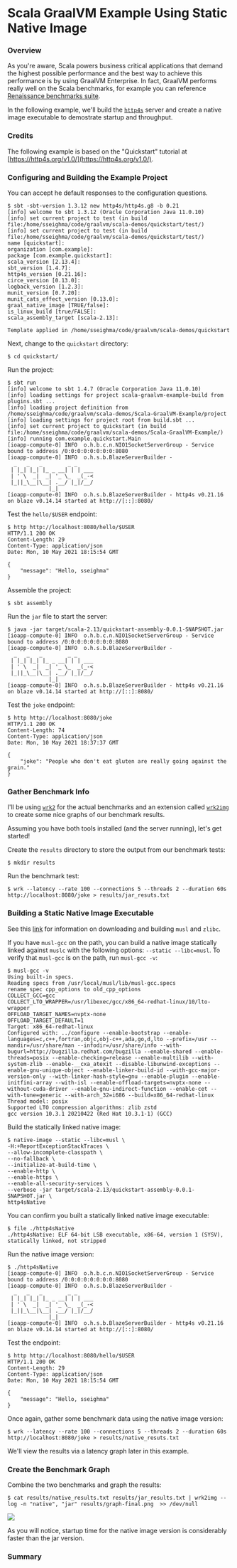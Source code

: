 # Scala GraalVM Example Using Static Native Image

### Overview

As you're aware, Scala powers business critical applications that demand the highest possible performance and the best way to achieve this performance is by using GraalVM Enterprise. In fact, GraalVM performs really well on the Scala benchmarks, for example you can reference [Renaissance benchmarks suite](https://renaissance.dev/).

In the following example, we'll build the [`http4s`](https://http4s.org/) server and create a native image executable to demostrate startup and throughput.

### Credits

The following example is based on the "Quickstart" tutorial at [https://http4s.org/v1.0/](https://http4s.org/v1.0/). 

### Configuring and Building the Example Project
You can accept he default responses to the configuration questions.

```
$ sbt -sbt-version 1.3.12 new http4s/http4s.g8 -b 0.21
[info] welcome to sbt 1.3.12 (Oracle Corporation Java 11.0.10)
[info] set current project to test (in build file:/home/sseighma/code/graalvm/scala-demos/quickstart/test/)
[info] set current project to test (in build file:/home/sseighma/code/graalvm/scala-demos/quickstart/test/)
name [quickstart]:
organization [com.example]:
package [com.example.quickstart]:
scala_version [2.13.4]:
sbt_version [1.4.7]:
http4s_version [0.21.16]:
circe_version [0.13.0]:
logback_version [1.2.3]:
munit_version [0.7.20]:
munit_cats_effect_version [0.13.0]:
graal_native_image [TRUE/false]:
is_linux_build [true/FALSE]:
scala_assembly_target [scala-2.13]:

Template applied in /home/sseighma/code/graalvm/scala-demos/quickstart
```
Next, change to the `quickstart` directory:
```
$ cd quickstart/
```
Run the project:
```
$ sbt run
[info] welcome to sbt 1.4.7 (Oracle Corporation Java 11.0.10)
[info] loading settings for project scala-graalvm-example-build from plugins.sbt ...
[info] loading project definition from /home/sseighma/code/graalvm/scala-demos/Scala-GraalVM-Example/project
[info] loading settings for project root from build.sbt ...
[info] set current project to quickstart (in build file:/home/sseighma/code/graalvm/scala-demos/Scala-GraalVM-Example/)
[info] running com.example.quickstart.Main
[ioapp-compute-0] INFO  o.h.b.c.n.NIO1SocketServerGroup - Service bound to address /0:0:0:0:0:0:0:0:8080
[ioapp-compute-0] INFO  o.h.s.b.BlazeServerBuilder -
  _   _   _        _ _
 | |_| |_| |_ _ __| | | ___
 | ' \  _|  _| '_ \_  _(_-<
 |_||_\__|\__| .__/ |_|/__/
             |_|
[ioapp-compute-0] INFO  o.h.s.b.BlazeServerBuilder - http4s v0.21.16 on blaze v0.14.14 started at http://[::]:8080/

```

Test the `hello/$USER` endpoint:
```
$ http http://localhost:8080/hello/$USER
HTTP/1.1 200 OK
Content-Length: 29
Content-Type: application/json
Date: Mon, 10 May 2021 18:15:54 GMT

{
    "message": "Hello, sseighma"
}
```

Assemble the project:
```
$ sbt assembly
```

Run the `jar` file to start the server:
```
$ java -jar target/scala-2.13/quickstart-assembly-0.0.1-SNAPSHOT.jar
[ioapp-compute-0] INFO  o.h.b.c.n.NIO1SocketServerGroup - Service bound to address /0:0:0:0:0:0:0:0:8080
[ioapp-compute-0] INFO  o.h.s.b.BlazeServerBuilder -
  _   _   _        _ _
 | |_| |_| |_ _ __| | | ___
 | ' \  _|  _| '_ \_  _(_-<
 |_||_\__|\__| .__/ |_|/__/
             |_|
[ioapp-compute-0] INFO  o.h.s.b.BlazeServerBuilder - http4s v0.21.16 on blaze v0.14.14 started at http://[::]:8080/

```

Test the `joke` endpoint:

```
$ http http://localhost:8080/joke
HTTP/1.1 200 OK
Content-Length: 74
Content-Type: application/json
Date: Mon, 10 May 2021 18:37:37 GMT

{
    "joke": "People who don't eat gluten are really going against the grain."
}
```
### Gather Benchmark Info

I'll be using [`wrk2`](https://github.com/giltene/wrk2) for the actual benchmarks and an extension called [`wrk2img`](https://github.com/PPACI/wrk2img) to create some nice graphs of our benchmark results.

Assuming you have both tools installed (and the server running), let's get started!

Create the `results` directory to store the output from our benchmark tests:

```
$ mkdir results
```
Run the benchmark test:
```
$ wrk --latency --rate 100 --connections 5 --threads 2 --duration 60s http://localhost:8080/joke > results/jar_resuts.txt
```

### Building a Static Native Image Executable

See this [link](https://docs.oracle.com/en/graalvm/enterprise/21/docs/reference-manual/native-image/StaticImages/) for information on downloading and building `musl` and `zlibc`.

If you have `musl-gcc` on the path, you can build a native image statically linked against `muslc` with the following options: `--static --libc=musl`. To verify that `musl-gcc` is on the path, run `musl-gcc -v`:
```
$ musl-gcc -v
Using built-in specs.
Reading specs from /usr/local/musl/lib/musl-gcc.specs
rename spec cpp_options to old_cpp_options
COLLECT_GCC=gcc
COLLECT_LTO_WRAPPER=/usr/libexec/gcc/x86_64-redhat-linux/10/lto-wrapper
OFFLOAD_TARGET_NAMES=nvptx-none
OFFLOAD_TARGET_DEFAULT=1
Target: x86_64-redhat-linux
Configured with: ../configure --enable-bootstrap --enable-languages=c,c++,fortran,objc,obj-c++,ada,go,d,lto --prefix=/usr --mandir=/usr/share/man --infodir=/usr/share/info --with-bugurl=http://bugzilla.redhat.com/bugzilla --enable-shared --enable-threads=posix --enable-checking=release --enable-multilib --with-system-zlib --enable-__cxa_atexit --disable-libunwind-exceptions --enable-gnu-unique-object --enable-linker-build-id --with-gcc-major-version-only --with-linker-hash-style=gnu --enable-plugin --enable-initfini-array --with-isl --enable-offload-targets=nvptx-none --without-cuda-driver --enable-gnu-indirect-function --enable-cet --with-tune=generic --with-arch_32=i686 --build=x86_64-redhat-linux
Thread model: posix
Supported LTO compression algorithms: zlib zstd
gcc version 10.3.1 20210422 (Red Hat 10.3.1-1) (GCC)

```

Build the statically linked native image:
```
$ native-image --static --libc=musl \
-H:+ReportExceptionStackTraces \
--allow-incomplete-classpath \
--no-fallback \
--initialize-at-build-time \
--enable-http \
--enable-https \
--enable-all-security-services \
--verbose -jar target/scala-2.13/quickstart-assembly-0.0.1-SNAPSHOT.jar \
http4sNative
```
You can confirm you built a statically linked native image executable:
```
$ file ./http4sNative
./http4sNative: ELF 64-bit LSB executable, x86-64, version 1 (SYSV), statically linked, not stripped
```

Run the native image version:
```
$ ./http4sNative
[ioapp-compute-0] INFO  o.h.b.c.n.NIO1SocketServerGroup - Service bound to address /0:0:0:0:0:0:0:0:8080
[ioapp-compute-0] INFO  o.h.s.b.BlazeServerBuilder -
  _   _   _        _ _
 | |_| |_| |_ _ __| | | ___
 | ' \  _|  _| '_ \_  _(_-<
 |_||_\__|\__| .__/ |_|/__/
             |_|
[ioapp-compute-0] INFO  o.h.s.b.BlazeServerBuilder - http4s v0.21.16 on blaze v0.14.14 started at http://[::]:8080/
```

Test the endpoint:
```
$ http http://localhost:8080/hello/$USER
HTTP/1.1 200 OK
Content-Length: 29
Content-Type: application/json
Date: Mon, 10 May 2021 18:15:54 GMT

{
    "message": "Hello, sseighma"
}

```

Once again, gather some benchmark data using the native image version:

```
$ wrk --latency --rate 100 --connections 5 --threads 2 --duration 60s http://localhost:8080/joke > results/native_resuts.txt
```

We'll view the results via a latency graph later in this example.


### Create the Benchmark Graph
Combine the two benchmarks and graph the results:
```
$ cat results/native_results.txt results/jar_results.txt | wrk2img --log -n "native", "jar" results/graph-final.png  >> /dev/null
```

![](results/graph.png)

As you will notice, startup time for the native image version is considerably faster than the jar version.

### Summary

